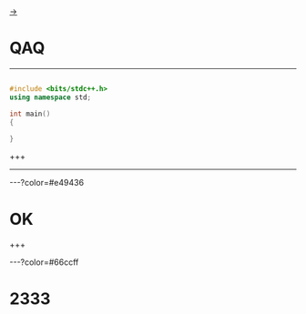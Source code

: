 [->](#2333)

# QAQ

---

```cpp

#include <bits/stdc++.h>
using namespace std;

int main()
{
    
}

```

+++

---

---?color=#e49436

# OK

+++

---?color=#66ccff

# 2333


